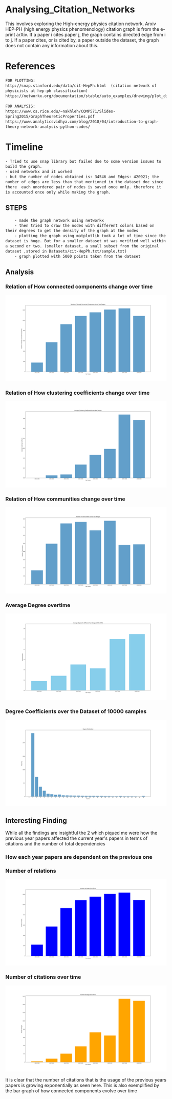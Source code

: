 # Analysing_Citation_Networks
This involves exploring the High-energy physics citation network. Arxiv HEP-PH (high energy physics phenomenology) citation graph is from the e-print arXiv. If a paper i cites paper j, the graph contains directed edge from i to j. If a paper cites, or is cited by, a paper outside the dataset, the graph does not contain any information about this. 


# References

    FOR PLOTTING:
    http://snap.stanford.edu/data/cit-HepPh.html  (citation network of physicists at hep-ph classification)
    https://networkx.org/documentation/stable/auto_examples/drawing/plot_directed.html 

    FOR ANALYSIS: 
    https://www.cs.rice.edu/~nakhleh/COMP571/Slides-Spring2015/GraphTheoreticProperties.pdf 
    https://www.analyticsvidhya.com/blog/2018/04/introduction-to-graph-theory-network-analysis-python-codes/


# Timeline

    - Tried to use snap library but failed due to some version issues to build the graph.
    - used networkx and it worked
    - but the number of nodes obtained is: 34546 and Edges: 420921; the number of edges are less than that mentioned in the dataset doc since there  each unordered pair of nodes is saved once only. therefore it is accounted once only while making the graph.


## STEPS
        - made the graph network using networkx
        - then tried to draw the nodes with different colors based on their degrees to get the density of the graph at the nodes
        - plotting the graph using matplotlib took a lot of time since the dataset is huge. But for a smaller dataset ot was verified well within a second or two. (smaller dataset, a small subset from the original dataset ,stored in Datasets/cit-HepPh.txt/sample.txt)
        - graph plotted with 5000 points taken from the dataset


## Analysis

### Relation of How connected components change over time 
![Relation](./Outputs/scccomp.png)

### Relation of How clustering coefficients change over time 
![Relation](./Outputs/clusteringcoeff.png)

### Relation of How communities change over time 
![Relation](./Outputs/communities.png)


### Average Degree overtime
![Relation](./Outputs/Figure_1.png)

### Degree Coefficients over the Dataset of 10000 samples
![Relation](./Outputs/degree_Distr.png)

## Interesting Finding 
While all the findings are insightful the 2 which piqued me were how the previous year papers affected the current year's papers in terms of citations and the number of total dependencies 

### How each year papers are dependent on the previous one 
### Number of relations
![Relation](./Outputs/nodes_overtime.png)

### Number of citations over time 
![Relation](./Outputs/edges_over_time.png)

It is clear that the number of citations that is the usage of the previous years papers is growing exponentially as seen here.
This is also exemplified by the bar graph of how connected components evolve over time 